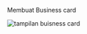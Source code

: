 Membuat Business card

![tampilan buisness card](https://github.com/Iqramulya/unit1-pathway3-D121211085/assets/90173303/28e71fc5-4e0a-405e-888e-e0b7aa976a70)
